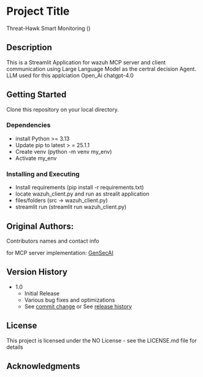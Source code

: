 # Project Title

Threat-Hawk Smart Monitoring ()

## Description

This is a Streamlit Application for wazuh MCP server and client communication using Large Language Model as the certral decision Agent.  LLM used for this applciation Open_Ai chatgpt-4.0

## Getting Started
Clone this repository on your local directory.
### Dependencies

* install Python  >= 3.13
* Update pip to latest > = 25.1.1
* Create venv (python -m venv my_env)
* Activate my_env 

### Installing and Executing

* Install requirements (pip install -r requirements.txt)
* locate wazuh_client.py and run as strealit application
* files/folders (src -> wazuh_client.py)
* streamlit run (streamlit run wazuh_client.py)

## Original Authors:

Contributors names and contact info

 for MCP server implementation:
  [GenSecAI](https://github.com/gensecaihq)

## Version History

* 1.0
    * Initial Release
    * Various bug fixes and optimizations
    * See [commit change]() or See [release history]()

## License

This project is licensed under the NO License - see the LICENSE.md file for details

## Acknowledgments
